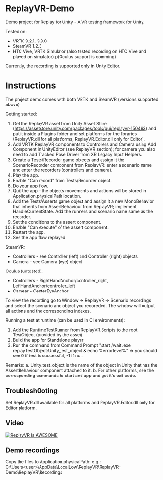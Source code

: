 # ReplayVR-Demo
Demo project for Replay for Unity - A VR testing framework for Unity.

Tested on:
- VRTK 3.2.1, 3.3.0
- SteamVR 1.2.3
- HTC Vive, VRTK Simulator (also tested recording on HTC Vive and played on simulator) p(Oculus support is comming)

Currently, the recording is supported only in Unity Editor.

# Instructions
The project demo comes with both VRTK and SteamVR (versions supported above).

Getting started:
1. Get the ReplayVR asset from Unity Asset Store (https://assetstore.unity.com/packages/tools/gui/replayvr-150493) and put it inside a Plugins folder and set platforms for the libraries (ReplayVR.dll for all platforms, ReplayVR.Editor.dll only for Editor).
2. Add VRTK ReplayVR components to Controllers and Camera using Add Component in UnityEditor (see ReplayVR section); for camera you also need to add Tracked Pose Driver from XR Legacy Input Helpers.
3. Create a Tests/Recorder game objects and assign it the ScenarioRecorder component from ReplayVR; enter a scenario name and enter the recorders (controllers and camera).
4. Play the app.
5. Enable "Can record" from Tests/Recorder object.
6. Do your app flow.
7. Quit the app - the objects movements and actions will be stored in Application.physicalPath location.
8. Add the Tests/Asserts game object and assign it a new MonoBehavior that inherits from AssertBehaviour from ReplayVR; implement HandleCurrentState. Add the runners and scenario name same as the recorder.
9. Set the conditions to the assert component.
10. Enable "Can execute" of the assert component.
11. Restart the app.
12. See the app flow replayed

SteamVR:
- Controllers - see Controller (left) and Controller (right) objects
- Camera - see Camera (eye) object

Oculus (untested):
- Controllers - RightHandAnchor/controller_right, LeftHandAnchor/controller_left
- Camear - CenterEyeAnchor

To view the recording go to Window -> ReplayVR -> Scenario recordings and select the scenario and object you recoreded. The window will output all actions and the corresponding indexes.

Running a test at runtime (can be used in CI environments):
1. Add the RuntimeTestRunner from ReplayVR.Scripts to the root TestObject (provided by the asset)
2. Build the app for Standalone player
3. Run the command from Command Prompt "start /wait <app>.exe replayTestObject:Unity_test_object & echo %errorlevel%" => you should see 0 if test is successful, -1 if not.

Remarks:
a. Unity_test_object is the name of the object in Unity that has the AssertBehaviour component attached to it.
b. For other platforms, see the corresponding commands to start and app and get it's exit code.

## Troublesh0oting
Set ReplayVR.dll available for all platforms and ReplayVR.Editor.dll only for Editor platform.

## Video
[![ReplayVR Is AWESOME](https://img.youtube.com/vi/-IUC0XG-LZA/0.jpg)](https://www.youtube.com/watch?v=-IUC0XG-LZA "ReplayVR Is AWESOME")

## Demo recordings
Copy the files to Application.physicalPath:
e.g.: C:\Users\<user>\AppData\LocalLow\ReplayVR\ReplayVR-Demo\ReplayVR\Recordings

